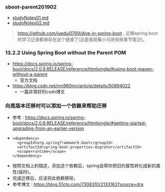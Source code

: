 ### sboot-parent201902

- [studyNotes01.md](./studyNotes01.md)
- [studyNotes02.md](./studyNotes02.md)

> <https://github.com/juedui0769/dive-in-spring-boot> , 近期spring boot的学习记录都保存在这个链接了(这是我观看小马哥视频章节笔记)。

### 13.2.2 Using Spring Boot without the Parent POM

- <https://docs.spring.io/spring-boot/docs/2.0.9.RELEASE/reference/htmlsingle/#using-boot-maven-without-a-parent>
    - 官方文档
- <https://blog.csdn.net/mn960mn/article/details/50894022>
    - 一篇非常好的csdn博文

### 向高版本迁移时可以添加一个依赖来帮助迁移

- 参考 : <https://docs.spring.io/spring-boot/docs/2.0.9.RELEASE/reference/htmlsingle/#getting-started-upgrading-from-an-earlier-version>
- ```
  <dependency>
  	<groupId>org.springframework.boot</groupId>
  	<artifactId>spring-boot-properties-migrator</artifactId>
  	<scope>runtime</scope>
  </dependency>
  ```
- 按照文档上的描述，添加这个依赖后，spring会帮你把旧的属性转化成新的属性(临时)。
- 完成迁移后，应该将此依赖移除。
- 参考博文 : <https://blog.51cto.com/7308310/2133163?source=dra>




